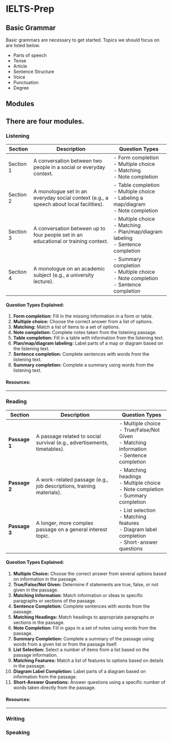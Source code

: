 # IELTS-Prep

## Basic Grammar
Basic grammars are necessary to get started. Topics we should focus on are listed below.
- Parts of speech
- Tense
- Article
- Sentence Structure
- Voice
- Punctuation
- Degree

## Modules
There are four modules. 
----
### Listening
|  Section  |  Description  |  Question Types  |
|  -------- |  --------     |   --------       |
| Section 1|A conversation between two people in a social or everyday context.|	- Form completion <br> - Multiple choice <br> - Matching <br> - Note completion|
|Section 2|A monologue set in an everyday social context (e.g., a speech about local facilities).|- Table completion <br> - Multiple choice <br> - Labeling a map/diagram <br> - Note completion|
|Section 3|A conversation between up to four people set in an educational or training context.|- Multiple choice <br> - Matching <br> - Plan/map/diagram labeling <br> - Sentence completion|
|Section 4|A monologue on an academic subject (e.g., a university lecture).|- Summary completion <br> - Multiple choice <br> - Note completion <br> - Sentence completion|
#### Question Types Explained:

1.  **Form completion:** Fill in the missing information in a form or table.
2.  **Multiple choice:** Choose the correct answer from a list of options.
3.  **Matching:** Match a list of items to a set of options.
4.  **Note completion:** Complete notes taken from the listening passage.
5.  **Table completion:** Fill in a table with information from the listening text.
6.  **Plan/map/diagram labeling:** Label parts of a map or diagram based on the listening text.
7.  **Sentence completion:** Complete sentences with words from the listening text.
8.  **Summary completion:** Complete a summary using words from the listening text.

#### Resources:
----

### Reading
| **Section** | **Description** | **Question Types** |
| ---- | ---- | ---- |
| **Passage 1** | A passage related to social survival (e.g., advertisements, timetables).|- Multiple choice <br> - True/False/Not Given <br> - Matching information <br> - Sentence completion|
|**Passage 2**| A work-related passage (e.g., job descriptions, training materials). | - Matching headings <br> - Multiple choice <br> - Note completion <br> - Summary completion |
| **Passage 3** | A longer, more complex passage on a general interest topic. | - List selection <br> - Matching features <br> - Diagram label completion <br> - Short-answer questions |

#### Question Types Explained:
1. **Multiple Choice:** Choose the correct answer from several options based on information in the passage.
2. **True/False/Not Given:** Determine if statements are true, false, or not given in the passage.
3. **Matching Information:** Match information or ideas to specific paragraphs or sections of the passage.
4. **Sentence Completion:** Complete sentences with words from the passage.
5. **Matching Headings:** Match headings to appropriate paragraphs or sections in the passage.
6. **Note Completion:** Fill in gaps in a set of notes using words from the passage.
7. **Summary Completion:** Complete a summary of the passage using words from a given list or from the passage itself.
8. **List Selection:** Select a number of items from a list based on the passage information.
9. **Matching Features:** Match a list of features to options based on details in the passage.
10. **Diagram Label Completion:** Label parts of a diagram based on information from the passage.
11. **Short-Answer Questions:** Answer questions using a specific number of words taken directly from the passage.

#### Resources:
----

### Writing
### Speaking
